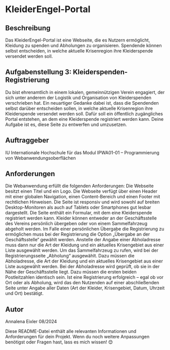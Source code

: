 # KleiderEngel-Portal

## Beschreibung
Das KleiderEngel-Portal ist eine Webseite, die es Nutzern ermöglicht, Kleidung zu spenden und Abholungen zu organisieren. Spendende können selbst entscheiden, in welche aktuelle Krisenregion ihre Kleiderspende versendet werden soll.

## Aufgabenstellung 3: Kleiderspenden-Registrierung
Du bist ehrenamtlich in einem lokalen, gemeinnützigen Verein engagiert, der sich unter anderem der Logistik und Organisation von Kleiderspenden verschrieben hat. Ein neuartiger Gedanke dabei ist, dass die Spendenden selbst darüber entscheiden sollen, in welche aktuelle Krisenregion ihre Kleiderspende versendet werden soll. Dafür soll ein öffentlich zugängliches Portal entstehen, an dem eine Kleiderspende registriert werden kann. Deine Aufgabe ist es, diese Seite zu entwerfen und umzusetzen.

## Auftraggeber
IU Internationale Hochschule für das Modul IPWA01-01 – Programmierung von Webanwendungsoberflächen

## Anforderungen
Die Webanwendung erfüllt die folgenden Anforderungen:
    Die Webseite besitzt einen Titel und ein Logo.
    Die Webseite verfügt über einen Header mit einer globalen Navigation, einen Content-Bereich und einen Footer mit rechtlichen Hinweisen.
    Die Seite ist responsiv und wird sowohl auf breiten Desktop-Monitoren als auch auf Tablets oder Smartphones gut lesbar dargestellt.
    Die Seite enthält ein Formular, mit dem eine Kleiderspende registriert werden kann.
    Kleider können entweder an der Geschäftsstelle des Vereins persönlich übergeben oder von einem Sammelfahrzeug abgeholt werden.
    Im Falle einer persönlichen Übergabe die Registrierung zu ermöglichen muss bei der Registrierung die Option „Übergabe an der Geschäftsstelle“ gewählt werden. Anstelle der Angabe einer Abholadresse muss dann nur die Art der Kleidung und ein aktuelles Krisengebiet aus einer Liste ausgewählt werden.
    Um das Sammelfahrzeug zu rufen, wird bei der Registrierungsseite „Abholung“ ausgewählt. Dazu müssen die Abholadresse, die Art der Kleidung und ein aktuelles Krisengebiet aus einer Liste ausgewählt werden.
    Bei der Abholadresse wird geprüft, ob sie in der Nähe der Geschäftsstelle liegt. Dazu müssen die ersten beiden Postleitzahlen identisch sein.
    Ist eine Registrierung erfolgreich – egal ob vor Ort oder als Abholung, wird das den Nutzenden auf einer abschließenden Seite unter Angabe aller Daten (Art der Kleider, Krisengebiet, Datum, Uhrzeit und Ort) bestätigt.

## Autor
Annalena Eixler  08/2024


Diese README-Datei enthält alle relevanten Informationen und Anforderungen für dein Projekt. Wenn du noch weitere Anpassungen benötigst oder Fragen hast, lass es mich wissen! 😊
